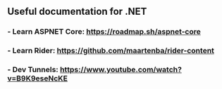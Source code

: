 
## Useful documentation for .NET

### - Learn ASPNET Core: https://roadmap.sh/aspnet-core

### - Learn Rider: https://github.com/maartenba/rider-content

### - Dev Tunnels: https://www.youtube.com/watch?v=B9K9eseNcKE
